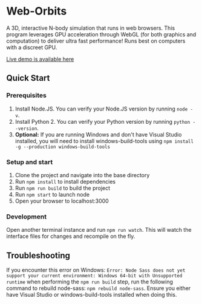 # Web-Orbits #
A 3D, interactive N-body simulation that runs in web browsers. This program leverages GPU acceleration through WebGL (for both graphics and computation) to deliver ultra fast performance! Runs best on computers with a discreet GPU.

[Live demo is available here](https://protango.github.io/Web-Orbits/)


## Quick Start ##
### Prerequisites ###
1.  Install Node.JS. You can verify your Node.JS version by running `node -v`.
1.  Install Python 2. You can verify your Python version by running `python --version`.
1. **Optional:** If you are running Windows and don't have Visual Studio installed, you will need to install windows-build-tools using `npm install -g --production windows-build-tools`
### Setup and start ###
1.  Clone the project and navigate into the base directory
1.  Run `npm install` to install dependencies
1.  Run `npm run build` to build the project
1.  Run `npm start` to launch node
1.  Open your browser to localhost:3000

### Development ###
Open another terminal instance and run `npm run watch`. This will watch the interface files for changes and recompile on the fly.

## Troubleshooting ##
If you encounter this error on Windows: `Error: Node Sass does not yet support your current environment: Windows 64-bit with Unsupported runtime` when performing the `npm run build` step, run the following command to rebuild node-sass: `npm rebuild node-sass`. Ensure you either have Visual Studio or windows-build-tools installed when doing this. 
